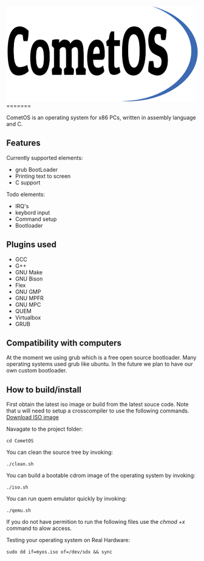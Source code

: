 <img src="documentation/images/cometos-logo.png" alt="Logo" height="250" width="600">
=======

CometOS is an operating system for x86 PCs, written in assembly language and C.

## Features

Currently supported elements:

- grub BootLoader
- Printing text to screen
- C support

Todo elements:

- IRQ's
- keybord input
- Command setup
- Bootloader

## Plugins used

- GCC
- G++
- GNU Make
- GNU Bison
- Flex
- GNU GMP
- GNU MPFR
- GNU MPC
- QUEM
- Virtualbox
- GRUB

## Compatibility with computers

At the moment we using grub which is a free open source bootloader. Many operating systems used grub like ubuntu. In the future we plan to have our own custom bootloader.

## How to build/install

First obtain the latest iso image or build from the latest souce code. Note that u will need to setup a crosscompiler to use the following commands.
[Download ISO image](#)

Navagate to the project folder:
```
cd CometOS
```

You can clean the source tree by invoking:
```
./clean.sh
```

You can build a bootable cdrom image of the operating system by invoking:
```
./iso.sh
```

You can run quem emulator quickly by invoking:
```
./qemu.sh
```

If you do not have permition to run the following files use the *chmod +x* command to alow access.

Testing your operating system on Real Hardware:
```
sudo dd if=myos.iso of=/dev/sdx && sync
```
